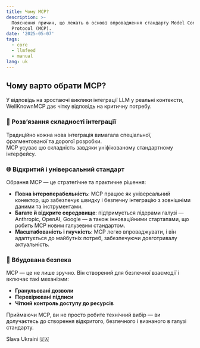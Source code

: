 ```yaml
---
title: Чому MCP?
description: >-
  Пояснення причин, що лежать в основі впровадження стандарту Model Context
  Protocol (MCP).
date: '2025-05-07'
tags:
  - core
  - llmfeed
  - manual
lang: uk
---
```


## Чому варто обрати MCP?

У відповідь на зростаючі виклики інтеграції LLM у реальні контексти, WellKnownMCP дає чітку відповідь на критичну потребу.

### 🧩 Розв’язання складності інтеграції

Традиційно кожна нова інтеграція вимагала спеціальної, фрагментованої та дорогої розробки.  
MCP усуває цю складність завдяки уніфікованому стандартному інтерфейсу.

### 🌐 Відкритий і універсальний стандарт

Обрання MCP — це стратегічне та практичне рішення:

- **Повна інтероперабельність**: MCP працює як універсальний конектор, що забезпечує швидку і безпечну інтеграцію з зовнішніми даними та інструментами.
- **Багате й відкрите середовище**: підтримується лідерами галузі — Anthropic, OpenAI, Google — а також інноваційними стартапами, що робить MCP новим галузевим стандартом.
- **Масштабованість і гнучкість**: MCP легко впроваджувати, і він адаптується до майбутніх потреб, забезпечуючи довготривалу актуальність.

### 🔐 Вбудована безпека

MCP — це не лише зручно. Він створений для безпечної взаємодії і включає такі механізми:

- **Гранульовані дозволи**
- **Перевірювані підписи**
- **Чіткий контроль доступу до ресурсів**

Приймаючи MCP, ви не просто робите технічний вибір — ви долучаєтесь до створення відкритого, безпечного і визнаного в галузі стандарту.

Slava Ukraini 🇺🇦
